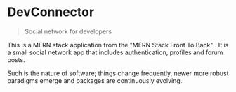 # DevConnector

> Social network for developers

This is a MERN stack application from the "MERN Stack Front To Back" . It is a small social network app that includes authentication, profiles and forum posts.

Such is the nature of software; things change frequently, newer more robust paradigms emerge and packages are continuously evolving.



